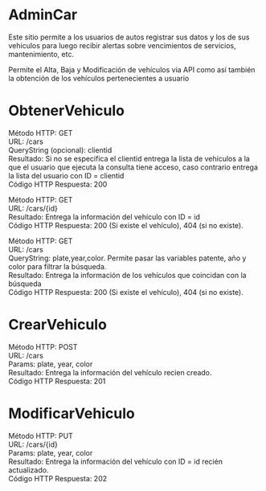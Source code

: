# AdminCar

Este sitio permite a los usuarios de autos registrar sus datos y los de sus vehiculos para luego recibir alertas sobre vencimientos de servicios, mantenimiento, etc.

Permite el Alta, Baja y Modificación de vehículos via API como así también la obtención de los vehículos pertenecientes a usuario

# ObtenerVehiculo

Método HTTP: GET\
URL: /cars\
QueryString (opcional): clientid\
Resultado: Si no se especifica el clientid entrega la lista de vehículos a la que el usuario que ejecuta la consulta tiene acceso, caso contrario entrega la lista del usuario con ID = clientid\
Código HTTP Respuesta: 200


Método HTTP: GET\
URL: /cars/{id}\
Resultado: Entrega la información del vehículo con ID = id\
Código HTTP Respuesta: 200 (Si existe el vehículo), 404 (si no existe).


Método HTTP: GET\
URL: /cars\
QueryString: plate,year,color. Permite pasar las variables patente, año y color para filtrar la búsqueda.\
Resultado: Entrega la información de los vehículos que coincidan con la búsqueda\
Código HTTP Respuesta: 200 (Si existe el vehículo), 404 (si no existe).


# CrearVehiculo

Método HTTP: POST\
URL: /cars\
Params: plate, year, color\
Resultado: Entrega la información del vehículo recien creado.\
Código HTTP Respuesta: 201


# ModificarVehiculo

Método HTTP: PUT\
URL: /cars/{id}\
Params: plate, year, color\
Resultado: Entrega la información del vehículo con ID = id recién actualizado.\
Código HTTP Respuesta: 202
